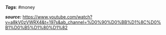 
***Tags***: #money

***source:*** https://www.youtube.com/watch?v=a8kV0zVWRX4&t=197s&ab_channel=%D0%90%D0%BB%D1%8C%D0%B1%D0%B5%D1%80%D1%82

